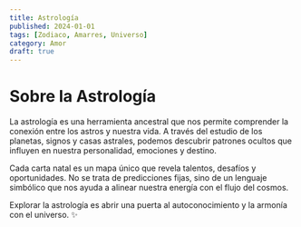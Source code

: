 ```yaml
---
title: Astrología
published: 2024-01-01
tags: [Zodiaco, Amarres, Universo]
category: Amor
draft: true
---
```


# Sobre la Astrología

La astrología es una herramienta ancestral que nos permite comprender la conexión entre los astros y nuestra vida. A través del estudio de los planetas, signos y casas astrales, podemos descubrir patrones ocultos que influyen en nuestra personalidad, emociones y destino.

Cada carta natal es un mapa único que revela talentos, desafíos y oportunidades. No se trata de predicciones fijas, sino de un lenguaje simbólico que nos ayuda a alinear nuestra energía con el flujo del cosmos.

Explorar la astrología es abrir una puerta al autoconocimiento y la armonía con el universo. ✨
